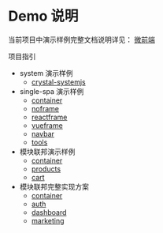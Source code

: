 # Demo 说明

当前项目中演示样例完整文档说明详见： [微前端](https://github.com/CrystalAngelLee/crystal-fd-notes/blob/main/%E5%BE%AE%E5%89%8D%E7%AB%AF/%E5%BE%AE%E5%89%8D%E7%AB%AF.md)

项目指引

- system 演示样例
  - [crystal-systemjs](./crystal-systemjs)
- single-spa 演示样例
  - [container](./container)
  - [noframe](./noframe)
  - [reactframe](./reactframe)
  - [vueframe](./vueframe)
  - [navbar](./navbar)
  - [tools](./tools)
- 模块联邦演示样例
  - [container](./fedcontainer)
  - [products](./products)
  - [cart](./cart)
- 模块联邦完整实现方案
  - [container](./mfcontainer)
  - [auth](./auth)
  - [dashboard](./dashboard)
  - [marketing](./marketing)
